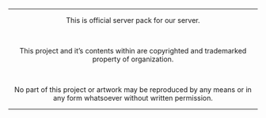 <hr>

<center>

This is official server pack for our server.

<br>

This project and it’s contents within are copyrighted and trademarked property of organization.

<br>

No part of this project or artwork may be reproduced by any means or in any form whatsoever without written permission.

</center>

<hr>
